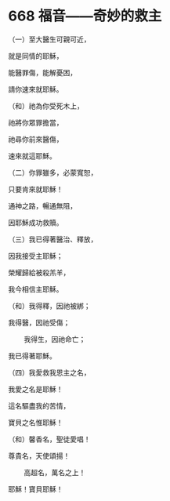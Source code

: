 # 668 福音——奇妙的救主

（一）至大醫生可親可近，

就是同情的耶穌，

能醫罪傷，能解憂困，

請你速來就耶穌。

（和）祂為你受死木上，

祂將你眾罪擔當，

祂尋你前來醫傷，

速來就這耶穌。

（二）你罪雖多，必蒙寬恕，

只要肯來就耶穌！

通神之路，暢通無阻，

因耶穌成功救贖。

（三）我已得著醫治、釋放，

因我接受主耶穌；

榮耀歸給被殺羔羊，

我今相信主耶穌。

（和）我得釋，因祂被綁；

我得醫，因祂受傷；

　 　我得生，因祂命亡；

我已得著耶穌。

（四）我愛救我恩主之名，

我愛之名是耶穌！

這名驅盡我的苦情，

寶貝之名惟耶穌！

（和）馨香名，聖徒愛唱！

尊貴名，天使頌揚！

　　 高超名，萬名之上！

耶穌！寶貝耶穌！

